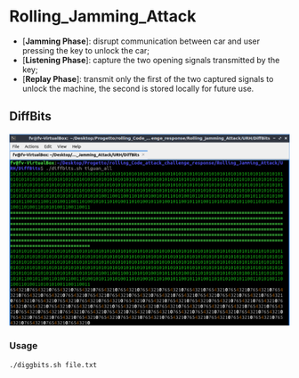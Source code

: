# Rolling_Jamming_Attack

* [**Jamming Phase**]: disrupt communication between car and user pressing the key to unlock the car;
* [**Listening Phase**]: capture the two opening signals transmitted by the key;
* [**Replay Phase**]: transmit only the first of the two captured signals to unlock the machine, the second is stored locally for future use.


## DiffBits

<p align="center">
  <img src="https://github.com/filippoveronesi/rolling_code_attack_challenge_response_solution/blob/main/Rolling_Jamming_Attack/img/diffbits_all.png" alt="rolljam"/>
</p>


###  Usage

```
./diggbits.sh file.txt
```
